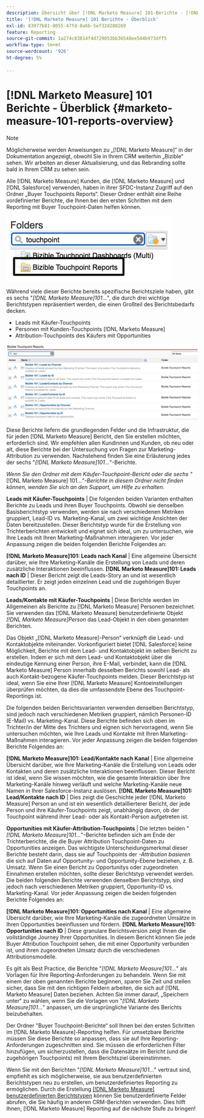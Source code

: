 ```yaml
---
description: Übersicht über [!DNL Marketo Measure] 101-Berichte - [!DNL Marketo Measure]
title: '[!DNL Marketo Measure] 101 Berichte - Überblick'
exl-id: 83977b81-8055-47fd-8a6b-5ef32d280269
feature: Reporting
source-git-commit: 1a274c83814f4d729053bb36548ee544b973dff5
workflow-type: tm+mt
source-wordcount: '926'
ht-degree: 5%

---
```


# [!DNL Marketo Measure] 101 Berichte - Überblick {#marketo-measure-101-reports-overview}

>[!NOTE]
>
>Möglicherweise werden Anweisungen zu „[!DNL Marketo Measure]“ in der Dokumentation angezeigt, obwohl Sie in Ihrem CRM weiterhin „Bizible“ sehen. Wir arbeiten an dieser Aktualisierung, und das Rebranding sollte bald in Ihrem CRM zu sehen sein.

Alle [!DNL Marketo Measure] Kunden, die [!DNL Marketo Measure] und [!DNL Salesforce] verwenden, haben in ihrer SFDC-Instanz Zugriff auf den Ordner „Buyer Touchpoints Reports“. Dieser Ordner enthält eine Reihe vordefinierter Berichte, die Ihnen bei den ersten Schritten mit dem Reporting mit Buyer Touchpoint-Daten helfen können.

![](assets/bizible-101-reports-overview-1.png)

Während viele dieser Berichte bereits spezifische Berichtsziele haben, gibt es sechs &quot;_[!DNL Marketo Measure]101…_&quot;, die durch drei wichtige Berichtstypen repräsentiert werden, die einen Großteil des Berichtsbedarfs decken.

* Leads mit Käufer-Touchpoints
* Personen mit Kunden-Touchpoints [!DNL Marketo Measure]
* Attribution-Touchpoints des Käufers mit Opportunities

![](assets/bizible-101-reports-overview-2.png)

Diese Berichte liefern die grundlegenden Felder und die Infrastruktur, die für jeden [!DNL Marketo Measure] Bericht, den Sie erstellen möchten, erforderlich sind. Wir empfehlen allen Kundinnen und Kunden, ob neu oder alt, diese Berichte bei der Untersuchung von Fragen zur Marketing-Attribution zu verwenden. Nachstehend finden Sie eine Erläuterung jedes der sechs &quot;_[!DNL Marketo Measure]101…_&quot;-Berichte.

_Wenn Sie den Ordner mit dem Käufer-Touchpoint-Bericht oder die sechs &quot;_[!DNL Marketo Measure] 101…_&quot;-Berichte in diesem Ordner nicht finden können, wenden Sie sich an den Support, um Hilfe zu erhalten._

**Leads mit Käufer-Touchpoints** | Die folgenden beiden Varianten enthalten Berichte zu Leads und ihren Buyer Touchpoints. Obwohl sie denselben Basisberichtstyp verwenden, werden sie nach verschiedenen Metriken gruppiert, Lead-ID vs. Marketing-Kanal, um zwei wichtige Ansichten der Daten bereitzustellen. Dieser Berichtstyp wurde für die Erstellung von Trichterberichten entwickelt und eignet sich ideal, um zu untersuchen, wie Ihre Leads mit Ihren Marketing-Maßnahmen interagieren. Vor jeder Anpassung zeigen die beiden folgenden Berichte Folgendes an:

**[!DNL Marketo Measure]101: Leads nach Kanal** | Eine allgemeine Übersicht darüber, wie Ihre Marketing-Kanäle die Erstellung von Leads und deren zusätzliche Interaktionen beeinflussen.
**[!DNL Marketo Measure]101: Leads nach ID** | Dieser Bericht zeigt die Leads-Story an und ist wesentlich detaillierter. Er zeigt jeden einzelnen Lead und die zugehörigen Buyer Touchpoints an.

**Leads/Kontakte mit Käufer-Touchpoints** | Diese Berichte werden im Allgemeinen als Berichte zu [!DNL Marketo Measure] Personen bezeichnet. Sie verwenden das [!DNL Marketo Measure] benutzerdefinierte Objekt _[!DNL Marketo Measure]Person_ das Lead-Objekt in den oben genannten Berichten.

Das Objekt „[!DNL Marketo Measure]-Person“ verknüpft die Lead- und Kontaktobjekte miteinander. Vorkonfiguriert bietet [!DNL Salesforce] keine Möglichkeit, Berichte mit dem Lead- und Kontaktobjekt im selben Bericht zu erstellen. Indem er sich mit dem Lead- und Kontaktobjekt über die eindeutige Kennung einer Person, ihre E-Mail, verbindet, kann die [!DNL Marketo Measure] Person innerhalb desselben Berichts sowohl Lead- als auch Kontakt-bezogene Käufer-Touchpoints melden. Dieser Berichtstyp ist ideal, wenn Sie eine Ihrer [!DNL Marketo Measure] Kontoeinstellungen überprüfen möchten, da dies die umfassendste Ebene des Touchpoint-Reportings ist.

Die folgenden beiden Berichtsvarianten verwenden denselben Berichtstyp, sind jedoch nach verschiedenen Metriken gruppiert, nämlich Personen-ID (E-Mail) vs. Marketing-Kanal. Diese Berichte befinden sich oben im Trichter/in der Mitte des Trichters und eignen sich hervorragend, wenn Sie untersuchen möchten, wie Ihre Leads und Kontakte mit Ihren Marketing-Maßnahmen interagieren. Vor jeder Anpassung zeigen die beiden folgenden Berichte Folgendes an:

**[!DNL Marketo Measure]101: Lead/Kontakte nach Kanal** | Eine allgemeine Übersicht darüber, wie Ihre Marketing-Kanäle die Erstellung von Leads oder Kontakten und deren zusätzliche Interaktionen beeinflussen. Dieser Bericht ist ideal, wenn Sie wissen möchten, wie die gesamte Interaktion über Ihre Marketing-Kanäle hinweg verläuft und welche Marketing-Kanäle neue Namen in Ihrer Salesforce-Instanz auslösen.
**[!DNL Marketo Measure]101: Lead/Kontakte nach ID** | Dies zeigt die Geschichte jeder [!DNL Marketo Measure] Person an und ist ein wesentlich detaillierterer Bericht, der jede Person und ihre Käufer-Touchpoints zeigt, unabhängig davon, ob der Touchpoint während ihrer Lead- oder als Kontakt-Person aufgetreten ist.

**Opportunities mit Käufer-Attribution-Touchpoints** | Die letzten beiden &quot;_[!DNL Marketo Measure]101…_&quot;-Berichte befinden sich am Ende der Trichterberichte, die die Buyer Attribution Touchpoint-Daten zu Opportunities anzeigen. Das wichtigste Unterscheidungsmerkmal dieser Berichte besteht darin, dass sie auf Touchpoints der _-Attribution basieren_ die sich auf Daten auf Opportunity- und Opportunity-Ebene beziehen, z. B. Umsatz. Wenn Sie einen Bericht zu Opportunitys oder zugeordneten Einnahmen erstellen möchten, sollte dieser Berichtstyp verwendet werden. Die beiden folgenden Berichte verwenden denselben Berichtstyp, sind jedoch nach verschiedenen Metriken gruppiert, Opportunity-ID vs. Marketing-Kanal. Vor jeder Anpassung zeigen die beiden folgenden Berichte Folgendes an:

**[!DNL Marketo Measure]101: Opportunities nach Kanal** | Eine allgemeine Übersicht darüber, wie Ihre Marketing-Kanäle die zugeordneten Umsätze in Ihren Opportunities beeinflussen und fördern.
**[!DNL Marketo Measure]101: Opportunities nach ID** | Diese granulare Berichtsversion zeigt Ihnen die vollständige Journey Ihrer Opportunities. In diesem Bericht können Sie jede Buyer Attribution Touchpoint sehen, die mit einer Opportunity verbunden ist, und ihren zugeordneten Umsatz durch die verschiedenen Attributionsmodelle.

Es gilt als Best Practice, die Berichte &quot;_[!DNL Marketo Measure]101…_&quot; als Vorlagen für Ihre Reporting-Anforderungen zu behandeln. Wenn Sie mit einem der oben genannten Berichte beginnen, sparen Sie Zeit und stellen sicher, dass Sie mit den richtigen Feldern arbeiten, die sich auf [!DNL Marketo Measure] Daten beziehen. Achten Sie immer darauf, „Speichern unter“ zu wählen, wenn Sie die Vorlagen von &quot;_[!DNL Marketo Measure]101…_&quot; anpassen, um die ursprüngliche Variante des Berichts beizubehalten.

Der Ordner &quot;Buyer Touchpoint-Berichte“ soll Ihnen bei den ersten Schritten im [!DNL Marketo Measure]-Reporting helfen. Für umsetzbare Berichte müssen Sie diese Berichte so anpassen, dass sie auf Ihre Reporting-Anforderungen zugeschnitten sind. Sie müssen die erforderlichen Filter hinzufügen, um sicherzustellen, dass die Datensätze im Bericht (und die zugehörigen Touchpoints) mit Ihrem Berichtsziel übereinstimmen.

Wenn Sie mit den Berichten &quot;_[!DNL Marketo Measure]101…_&quot; vertraut sind, empfiehlt es sich möglicherweise, sie aus benutzerdefinierten Berichtstypen neu zu erstellen, um benutzerdefiniertes Reporting zu ermöglichen. Durch die Erstellung [[!DNL Marketo Measure] benutzerdefinierten Berichtstypen](/help/marketo-measure-salesforce-reporting/new-report-types/creating-custom-marketo-measure-report-types.md) können Sie benutzerdefinierte Felder abrufen, die Sie häufig in anderen CRM-Berichten verwenden. Dies hilft Ihnen, [!DNL Marketo Measure] Reporting auf die nächste Stufe zu bringen!
